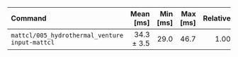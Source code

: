 | Command | Mean [ms] | Min [ms] | Max [ms] | Relative |
|:---|---:|---:|---:|---:|
| `mattcl/005_hydrothermal_venture input-mattcl` | 34.3 ± 3.5 | 29.0 | 46.7 | 1.00 |
